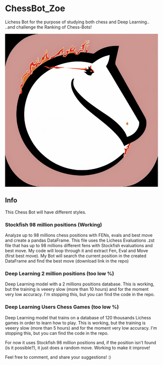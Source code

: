 
# ChessBot_Zoe

Lichess Bot for the purpose of studying both chess and Deep Learning..
..and challenge the Ranking of Chess-Bots!

![Chess Bot Zoe](img/LichessZoeLogo.png)

## Info
This Chess Bot will have different styles. 

### Stockfish 98 million positions (Working)
Analyze up to 98 millions chess positions with FENs, evals and best move and create a pandas DataFrame.
This file uses the Lichess Evaluations .zst file that has up to 98 millions different fens with Stockfish evaluations and best move.
My code will loop through it and extract Fen, Eval and Move (first best move).
My Bot will search the current position in the created DataFrame and find the best move (download link in the repo)


### Deep Learning 2 million positions (too low %)

Deep Learning model with a 2 millions positions database.
This is working, but the training is veeery slow (more than 10 hours) and for the moment very low accuracy. 
I'm stopping this, but you can find the code in the repo.


### Deep Learning Users Chess Games (too low %)

Deep Learning model that trains on a database of 120 thousands Lichess games in order to learn how to play.
This is working, but the training is veeery slow (more than 5 hours) and for the moment very low accuracy. 
I'm stopping this, but you can find the code in the repo.



For now it uses Stockfish 98 million positions and, if the position isn't found (is it possible?), it just does a random move.
Working to make it improve!

Feel free to comment, and share your suggestions! :)
